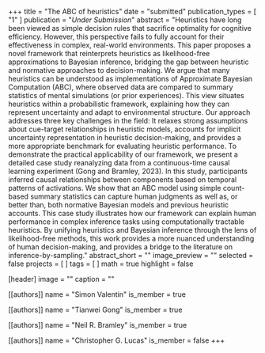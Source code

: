 +++
title = "The ABC of heuristics"
date = "submitted"
publication_types = [ "1" ]
publication = "_Under Submission_"
abstract = "Heuristics have long been viewed as simple decision rules that sacrifice optimality for cognitive efficiency. However, this perspective fails to fully account for their effectiveness in complex, real-world environments. This paper proposes a novel framework that reinterprets heuristics as likelihood-free approximations to Bayesian inference, bridging the gap between heuristic and normative approaches to decision-making. We argue that many heuristics can be understood as implementations of Approximate Bayesian Computation (ABC), where  observed data are compared to summary statistics of mental simulations (or prior experiences). This view situates heuristics within a probabilistic framework, explaining how they can represent uncertainty and adapt to environmental structure. Our approach addresses three key challenges in the field: It relaxes strong assumptions about cue-target relationships in heuristic models, accounts for implicit uncertainty representation in heuristic decision-making, and provides a more appropriate benchmark for evaluating heuristic performance. To demonstrate the practical applicability of our framework, we present a detailed case study reanalyzing data from a continuous-time causal learning experiment (Gong and Bramley, 2023). In this study, participants inferred causal relationships between components based on temporal patterns of activations. We show that an ABC model using simple count-based summary statistics can capture human judgments as well as, or better than, both normative Bayesian models and previous heuristic accounts. This case study illustrates how our framework can explain human performance in complex inference tasks using computationally tractable heuristics. By unifying heuristics and Bayesian inference through the lens of likelihood-free methods, this work provides a more nuanced understanding of human decision-making, and provides a bridge to the literature on inference-by-sampling."
abstract_short = ""
image_preview = ""
selected = false
projects = [ ]
tags = [ ]
math = true
highlight = false

[header]
image = ""
caption = ""

[[authors]]
name = "Simon Valentin"
is_member = true

[[authors]]
name = "Tianwei Gong"
is_member = true

[[authors]]
name = "Neil R. Bramley"
is_member = true

[[authors]]
name = "Christopher G. Lucas"
is_member = false
+++

